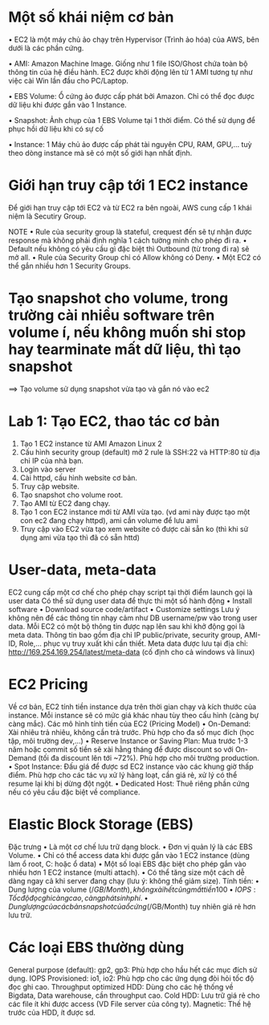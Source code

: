 # Một số khái niệm cơ bản

• EC2 là một máy chủ ảo chạy trên Hypervisor (Trình ảo hóa) của AWS, bên dưới là các phần cứng.

• AMI: Amazon Machine Image. Giống như 1 file ISO/Ghost chứa toàn bộ thông tin của hệ điều hành. EC2 được khởi động lên từ 1 AMI tương tự như việc cài Win lần đầu cho PC/Laptop.

• EBS Volume: Ổ cứng ảo được cấp phát bởi Amazon. Chỉ có thể đọc được dữ liệu khi được gắn vào 1 Instance.

• Snapshot: Ảnh chụp của 1 EBS Volume tại 1 thời điểm. Có thể sử dụng để phục hồi dữ liệu khi có sự cố

• Instance: 1 Máy chủ ảo được cấp phát tài nguyên CPU, RAM, GPU,… tuỳ theo dòng instance mà sẽ có một số giới hạn nhất định.

# Giới hạn truy cập tới 1 EC2 instance

Để giới hạn truy cập tới EC2 và từ EC2 ra bên ngoài, AWS cung cấp 1 khái niệm là Secutiry Group.

NOTE
• Rule của security group là stateful, crequest đến sẽ tự nhận được response mà không phải định nghĩa 1 cách tường minh cho phép đi ra.
• Default nếu không có yêu cầu gì đặc biệt thì Outbound (từ trong đi ra) sẽ mở all.
• Rule của Security Group chỉ có Allow không có Deny.
• Một EC2 có thể gắn nhiều hơn 1 Security Groups.

# Tạo snapshot cho volume, trong trường cài nhiều software trên volume í, nếu không muốn shi stop hay tearminate mất dữ liệu, thì tạo snapshot

==> Tạo volume sử dụng snapshot vừa tạo và gắn nó vào ec2

# Lab 1: Tạo EC2, thao tác cơ bản

1. Tạo 1 EC2 instance từ AMI Amazon Linux 2
2. Cấu hình security group (default) mở 2 rule là SSH:22 và HTTP:80 từ địa chỉ IP của nhà bạn.
3. Login vào server
4. Cài httpd, cấu hình website cơ bản.
5. Truy cập website.
6. Tạo snapshot cho volume root.
7. Tạo AMI từ EC2 đang chạy.
8. Tạo 1 con EC2 instance mới từ AMI vừa tạo. (vd ami này được tạo một con ec2 đang chạy httpd), ami cần volume để lưu ami
9. Truy cập vào EC2 vừa tạo xem website có được cài sẵn ko (thì khi sử dụng ami vừa tạo thì đã có sẵn httd)

# User-data, meta-data

EC2 cung cấp một cơ chế cho phép chạy script tại thời điểm launch gọi là user data
Có thể sử dụng user data để thực thi một số hành động
• Install software
• Download source code/artifact
• Customize settings
Lưu ý không nên để các thông tin nhạy cảm như DB username/pw vào trong user data.
Mỗi EC2 có một bộ thông tin được nạp lên sau khi khở động gọi là meta data.
Thông tin bao gồm địa chỉ IP public/private, security group, AMI-ID, Role,... phục vụ truy xuất khi cần thiết.
Meta data được lưu tại địa chỉ: http://169.254.169.254/latest/meta-data (cố định cho cả windows và linux)

# EC2 Pricing

Về cơ bản, EC2 tính tiền instance dựa trên thời gian chạy và kích thước của instance. Mỗi instance sẽ có mức giá khác nhau tùy theo cấu hình (càng bự càng mắc).
Các mô hình tính tiền của EC2 (Pricing Model)
• On-Demand: Xài nhiêu trả nhiêu, không cần trả trước. Phù hợp cho đa số mục đích (học tập, môi trường dev,…)
• Reserve Instance or Saving Plan: Mua trước 1-3 năm hoặc commit số tiền sẽ xài hằng tháng để được discount so với On-Demand (tối đa discount lên tới ~72%). Phù hợp cho môi trường production.
• Spot Instance: Đấu giá để được sd EC2 instance vào các khung giờ thấp điểm. Phù hợp cho các tác vụ xử lý hàng loạt, cần giá rẻ, xử lý có thể resume lại khi bị dừng đột ngột.
• Dedicated Host: Thuê riêng phần cứng nếu có yêu cầu đặc biệt về compliance.

# Elastic Block Storage (EBS)

Đặc trưng
• Là một cơ chế lưu trữ dạng block.
• Đơn vị quản lý là các EBS Volume.
• Chỉ có thể access data khi được gắn vào 1 EC2 instance (dùng làm ổ root, C: hoặc ổ data)
• Một số loại EBS đặc biệt cho phép gắn vào nhiều hơn 1 EC2 instance (multi attach).
• Có thể tăng size một cách dễ dàng ngay cả khi server đang chạy (lưu ý: không thể giảm size).
Tính tiền:
• Dung lượng của volume ($/GB/Month), không xài hết cũng mất tiền 100% trên dung lượng vì đã cấp phát rồi.
• IOPS: Tốc độ đọc ghi càng cao, càng phát sinh phí.
• Dung lượng của các bản snapshot của ổ cứng ($/GB/Month) tuy nhiên giá rẻ hơn lưu trữ.

# Các loại EBS thường dùng

General purpose (default): gp2, gp3: Phù hợp cho hầu hết các mục đích sử dụng.
IOPS Provisioned: io1, io2: Phù hợp cho các ứng dụng đòi hỏi tốc độ đọc ghi cao.
Throughput optimized HDD: Dùng cho các hệ thống về Bigdata, Data warehouse, cần throughput cao.
Cold HDD: Lưu trữ giá rẻ cho các file ít khi được access (VD File server của công ty).
Magnetic: Thế hệ trước của HDD, ít được sd.
